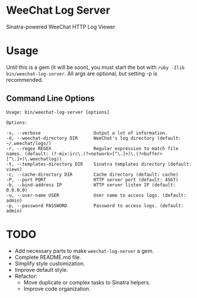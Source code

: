 # WeeChat Log Server

Sinatra-powered WeeChat HTTP Log Viewer

# Usage

Until this is a gem (it will be soon), you must start the bot with `ruby -Ilib
bin/weechat-log-server`. All args are optional, but setting -p is recommended.

## Command Line Options

    Usage: bin/weechat-log-server [options]

    Options:

    -v, --verbose                    Output a lot of information.
    -d, --weechat-directory DIR      WeeChat's log directory (default: ~/.weechat/logs/)
    -r, --regex REGEX                Regular expression to match file names. (default: (?-mix:irc\.(?<network>[^\.]+)\.(?<buffer>[^\.]+)\.weechatlog))
    -t, --templates-directory DIR    Sinatra templates directory (default: views)
    -c, --cache-directory DIR        Cache directory (default: cache)
    -P, --port PORT                  HTTP server port (default: 4567)
    -b, --bind-address IP            HTTP server listen IP (default: 0.0.0.0)
    -u, --user-name USER             User name to access logs. (default: admin)
    -p, --password PASSWORD          Password to access logs. (default: admin)

# TODO

  * Add necessary parts to make `weechat-log-server` a gem.
  * Complete README.md file.
  * Simplify style customization.
  * Improve default style.
  * Refactor:
    * Move duplicate or complex tasks to Sinatra helpers.
    * Improve code organization.

